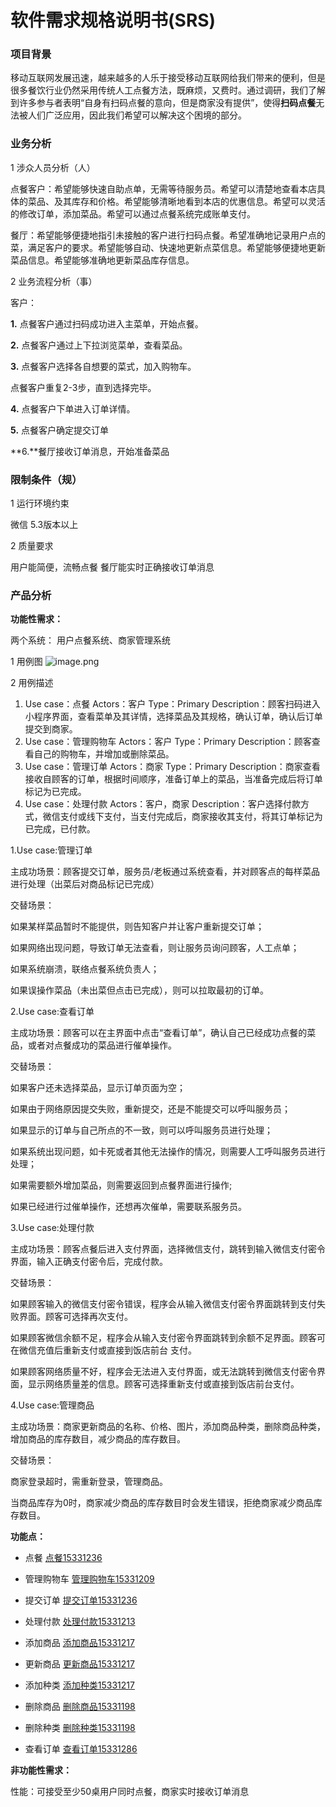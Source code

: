 # 软件需求规格说明书(SRS)


### 项目背景  
移动互联网发展迅速，越来越多的人乐于接受移动互联网给我们带来的便利，但是很多餐饮行业仍然采用传统人工点餐方法，既麻烦，又费时。通过调研，我们了解到许多参与者表明“自身有扫码点餐的意向，但是商家没有提供”，使得**扫码点餐**无法被人们广泛应用，因此我们希望可以解决这个困境的部分。

### 业务分析 
1 涉众人员分析（人）

点餐客户：希望能够快速自助点单，无需等待服务员。希望可以清楚地查看本店具体的菜品、及其库存和价格。希望能够清晰地看到本店的优惠信息。希望可以灵活的修改订单，添加菜品。希望可以通过点餐系统完成账单支付。

餐厅：希望能够便捷地指引未接触的客户进行扫码点餐。希望准确地记录用户点的菜，满足客户的要求。希望能够自动、快速地更新点菜信息。希望能够便捷地更新菜品信息。希望能够准确地更新菜品库存信息。

2 业务流程分析（事）

客户：

**1.** 点餐客户通过扫码成功进入主菜单，开始点餐。

**2.** 点餐客户通过上下拉浏览菜单，查看菜品。

**3.** 点餐客户选择各自想要的菜式，加入购物车。

点餐客户重复2-3步，直到选择完毕。

**4.** 点餐客户下单进入订单详情。

**5.** 点餐客户确定提交订单

**6.**餐厅接收订单消息，开始准备菜品

### 限制条件（规）
1 运行环境约束

微信 5.3版本以上

2 质量要求

用户能简便，流畅点餐
餐厅能实时正确接收订单消息

### 产品分析

**功能性需求：**

两个系统： 用户点餐系统、商家管理系统


 1 用例图
![image.png](https://upload-images.jianshu.io/upload_images/13021922-785afe53979283bb.png?imageMogr2/auto-orient/strip%7CimageView2/2/w/1240)

2 用例描述

1.  Use case：点餐 Actors：客户 Type：Primary Description：顾客扫码进入小程序界面，查看菜单及其详情，选择菜品及其规格，确认订单，确认后订单提交到商家。
2.  Use case：管理购物车 Actors：客户 Type：Primary Description：顾客查看自己的购物车，并增加或删除菜品。
3.  Use case：管理订单 Actors：商家 Type：Primary Description：商家查看接收自顾客的订单，根据时间顺序，准备订单上的菜品，当准备完成后将订单标记为已完成。
4.  Use case：处理付款 Actors：客户，商家 Description：客户选择付款方式，微信支付或线下支付，当支付完成后，商家接收其支付，将其订单标记为已完成，已付款。

1.Use case:管理订单

主成功场景：顾客提交订单，服务员/老板通过系统查看，并对顾客点的每样菜品进行处理（出菜后对商品标记已完成）

交替场景：

如果某样菜品暂时不能提供，则告知客户并让客户重新提交订单；

如果网络出现问题，导致订单无法查看，则让服务员询问顾客，人工点单；

如果系统崩溃，联络点餐系统负责人；

如果误操作菜品（未出菜但点击已完成），则可以拉取最初的订单。

2.Use case:查看订单

主成功场景：顾客可以在主界面中点击“查看订单”，确认自己已经成功点餐的菜品，或者对点餐成功的菜品进行催单操作。

交替场景：

如果客户还未选择菜品，显示订单页面为空；

如果由于网络原因提交失败，重新提交，还是不能提交可以呼叫服务员；

如果显示的订单与自己所点的不一致，则可以呼叫服务员进行处理；

如果系统出现问题，如卡死或者其他无法操作的情况，则需要人工呼叫服务员进行处理；

如果需要额外增加菜品，则需要返回到点餐界面进行操作;

如果已经进行过催单操作，还想再次催单，需要联系服务员。

3.Use case:处理付款

主成功场景：顾客点餐后进入支付界面，选择微信支付，跳转到输入微信支付密令界面，输入正确支付密令后，完成付款。

交替场景：

如果顾客输入的微信支付密令错误，程序会从输入微信支付密令界面跳转到支付失败界面。顾客可选择再次支付。

如果顾客微信余额不足，程序会从输入支付密令界面跳转到余额不足界面。顾客可在微信充值后重新支付或直接到饭店前台  支付。

如果顾客网络质量不好，程序会无法进入支付界面，或无法跳转到微信支付密令界面，显示网络质量差的信息。顾客可选择重新支付或直接到饭店前台支付。

4.Use case:管理商品

主成功场景：商家更新商品的名称、价格、图片，添加商品种类，删除商品种类，增加商品的库存数目，减少商品的库存数目。

交替场景：

商家登录超时，需重新登录，管理商品。

当商品库存为0时，商家减少商品的库存数目时会发生错误，拒绝商家减少商品库存数目。

**功能点：**

- 点餐
[点餐15331236](https://github.com/E-Order/Dashboard/blob/master/document/Requirement_Specification/%E7%B3%BB%E7%BB%9F%E9%A1%BA%E5%BA%8F%E5%9B%BE/order_ssd.png)
        
- 管理购物车
[管理购物车15331209](https://github.com/E-Order/Dashboard/blob/master/document/Requirement_Specification/%E7%B3%BB%E7%BB%9F%E9%A1%BA%E5%BA%8F%E5%9B%BE/15331209_%E7%AE%A1%E7%90%86%E8%B4%AD%E7%89%A9%E8%BD%A6.png)

- 提交订单
[提交订单15331236](https://github.com/E-Order/Dashboard/blob/master/document/Requirement_Specification/%E7%B3%BB%E7%BB%9F%E9%A1%BA%E5%BA%8F%E5%9B%BE/post_order_ssd.png)
- 处理付款
[处理付款15331213](https://github.com/Evene/Dashboard/blob/master/img/pay_sequence.PNG)

- 添加商品
[添加商品15331217](https://github.com/E-Order/Dashboard/blob/master/document/Requirement_Specification/%E7%B3%BB%E7%BB%9F%E9%A1%BA%E5%BA%8F%E5%9B%BE/15331217-%E6%B7%BB%E5%8A%A0%E5%95%86%E5%93%81.png)

- 更新商品
[更新商品15331217](https://github.com/E-Order/Dashboard/blob/master/document/Requirement_Specification/%E7%B3%BB%E7%BB%9F%E9%A1%BA%E5%BA%8F%E5%9B%BE/15331217-%E6%9B%B4%E6%96%B0%E5%95%86%E5%93%81.png)

- 添加种类
[添加种类15331217](https://github.com/E-Order/Dashboard/blob/master/document/Requirement_Specification/%E7%B3%BB%E7%BB%9F%E9%A1%BA%E5%BA%8F%E5%9B%BE/15331217-%E6%B7%BB%E5%8A%A0%E7%A7%8D%E7%B1%BB.png)

- 删除商品
[删除商品15331198](https://github.com/E-Order/Dashboard/blob/master/document/Requirement_Specification/%E7%B3%BB%E7%BB%9F%E9%A1%BA%E5%BA%8F%E5%9B%BE/15331198_%E5%88%A0%E9%99%A4%E5%95%86%E5%93%81.PNG)

- 删除种类
[删除种类15331198](https://github.com/E-Order/Dashboard/blob/master/document/Requirement_Specification/%E7%B3%BB%E7%BB%9F%E9%A1%BA%E5%BA%8F%E5%9B%BE/15331198_%E5%88%A0%E9%99%A4%E5%95%86%E5%93%81%E7%A7%8D%E7%B1%BB.PNG)

- 查看订单
[查看订单15331286](https://github.com/E-Order/Dashboard/blob/master/document/Requirement_Specification/%E7%B3%BB%E7%BB%9F%E9%A1%BA%E5%BA%8F%E5%9B%BE/%E6%9F%A5%E7%9C%8B%E8%AE%A2%E5%8D%95_15331286.png)

**非功能性需求：**

性能：可接受至少50桌用户同时点餐，商家实时接收订单消息
